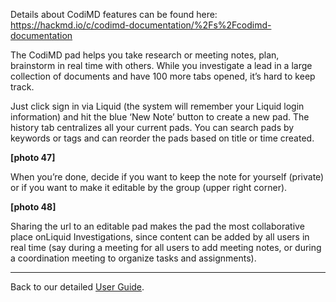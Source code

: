 Details about CodiMD features can  be found here:
https://hackmd.io/c/codimd-documentation/%2Fs%2Fcodimd-documentation


The CodiMD pad helps you take research or meeting notes, plan, brainstorm in real time with others. While you investigate a lead in a large collection of documents and have 100 more tabs opened, it’s hard to keep track.

Just click sign in via Liquid (the system will remember your Liquid login information) and hit the blue ‘New Note’ button to create a new pad.
The history tab centralizes all your current pads. You can search pads by keywords or tags and can reorder the pads based on title or time created.

**[photo 47]**


When you’re done, decide if you want to keep the note for yourself (private) or if you want to make it editable by the group (upper right corner).

**[photo 48]**

Sharing the url to an editable pad makes the pad the most collaborative place onLiquid Investigations, since content can be added by all users in real time (say during a meeting for all users to add meeting notes, or during a coordination meeting to organize tasks and assignments).


***


Back to our detailed [User Guide](https://github.com/liquidinvestigations/docs/wiki/User-Guide).